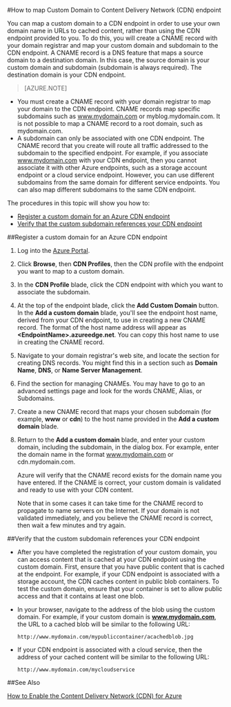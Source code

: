 <properties 
     pageTitle="How to Map Content Delivery Network (CDN) Content to a Custom Domain" 
     description="This topic demonstrate how to map a CDN content to a Custom Domain." 
     services="cdn" 
     documentationCenter="" 
     authors="camsoper" 
     manager="dwrede" 
     editor=""/>
<tags 
     ms.service="cdn" 
     ms.workload="media" 
     ms.tgt_pltfrm="na" 
     ms.devlang="na" 
     ms.topic="article" 
     ms.date="12/02/2015" 
     ms.author="casoper"/>

#How to map Custom Domain to Content Delivery Network (CDN) endpoint

You can map a custom domain to a CDN endpoint in order to use your own domain name in URLs to cached content, rather than using the CDN endpoint provided to you.  To do this, you will create a CNAME record with your domain registrar and map your custom domain and subdomain to the CDN endpoint.  A CNAME record is a DNS feature that maps a source domain to a destination domain. In this case, the source domain is your custom domain and subdomain (subdomain is always required). The destination domain is your CDN endpoint.  

> [AZURE.NOTE]
-   You must create a CNAME record with your domain registrar to map your domain to the CDN endpoint. CNAME records map specific subdomains such as www.mydomain.com or myblog.mydomain.com. It is not possible to map a CNAME record to a root domain, such as mydomain.com.
-   A subdomain can only be associated with one CDN endpoint. The CNAME record that you create will route all traffic addressed to the subdomain to the specified endpoint.  For example, if you associate www.mydomain.com with your CDN endpoint, then you cannot associate it with other Azure endpoints, such as a storage account endpoint or a cloud service endpoint. However, you can use different subdomains from the same domain for different service endpoints. You can also map different subdomains to the same CDN endpoint.

The procedures in this topic will show you how to:    

-   [Register a custom domain for an Azure CDN endpoint](#subheading1)
-   [Verify that the custom subdomain references your CDN endpoint](#subheading3) 

##<a name="subheading1"></a>Register a custom domain for an Azure CDN endpoint

1.  Log into the [Azure Portal](http://portal.azure.com/).
2.  Click **Browse**, then **CDN Profiles**, then the CDN profile with the endpoint you want to map to a custom domain.  
3.  In the **CDN Profile** blade, click the CDN endpoint with which you want to associate the subdomain.
4.  At the top of the endpoint blade, click the **Add Custom Domain** button.  In the **Add a custom domain** blade, you'll see the endpoint host name, derived from your CDN endpoint, to use in creating a new CNAME record. The format of the host name address will appear as **&lt;EndpointName>.azureedge.net**.  You can copy this host name to use in creating the CNAME record.  

5.  Navigate to your domain registrar's web site, and locate the section for creating DNS records. You might find this in a section such as **Domain Name**, **DNS**, or **Name Server Management**.
6.  Find the section for managing CNAMEs. You may have to go to an advanced settings page and look for the words CNAME, Alias, or Subdomains.
7.  Create a new CNAME record that maps your chosen subdomain (for example, **www** or **cdn**) to the host name provided in the **Add a custom domain** blade.
8.  Return to the **Add a custom domain** blade, and enter your custom domain, including the subdomain, in the dialog box. For example, enter the domain name in the format www.mydomain.com or cdn.mydomain.com.   

    Azure will verify that the CNAME record exists for the domain name you have entered. If the CNAME is correct, your custom domain is validated and ready to use with your CDN content.  

    Note that in some cases it can take time for the CNAME record to propagate to name servers on the Internet. If your domain is not validated immediately, and you believe the CNAME record is correct, then wait a few minutes and try again.

##<a name="subheading3"></a>Verify that the custom subdomain references your CDN endpoint

-   After you have completed the registration of your custom domain, you can access content that is cached at your CDN endpoint using the custom domain.
First, ensure that you have public content that is cached at the endpoint. For example, if your CDN endpoint is associated with a storage account, the CDN caches content in public blob containers. To test the custom domain, ensure that your container is set to allow public access and that it contains at least one blob.
-   In your browser, navigate to the address of the blob using the custom domain. For example, if your custom domain is **www.mydomain.com**, the URL to a cached blob will be similar to the following URL:  
    
        http://www.mydomain.com/mypubliccontainer/acachedblob.jpg
-   If your CDN endpoint is associated with a cloud service, then the address of your cached content will be similar to the following URL:

        http://www.mydomain.com/mycloudservice

##See Also


[How to Enable the Content Delivery Network (CDN)  for Azure](./cdn-create-new-endpoint.md
)  

 
